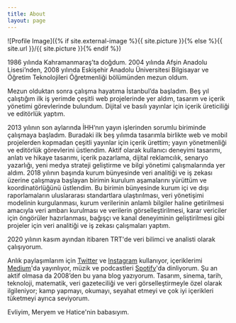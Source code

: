 ```yaml
---
title: About
layout: page
---
```

![Profile Image]({% if site.external-image %}{{ site.picture }}{% else %}{{ site.url }}/{{ site.picture }}{% endif %})

<p>1986 yılında Kahramanmaraş’ta doğdum. 2004 yılında Afşin Anadolu Lisesi’nden, 2008 yılında Eskişehir Anadolu Üniversitesi Bilgisayar ve Öğretim Teknolojileri Öğretmenliği bölümünden mezun oldum.</p>

<p>Mezun olduktan sonra çalışma hayatıma İstanbul’da başladım. Beş yıl çalıştığım ilk iş yerimde çeşitli web projelerinde yer aldım, tasarım ve içerik yönetimi görevlerinde bulundum. Dijital ve basılı yayınlar için içerik üreticiliği ve editörlük yaptım.</p>

<p>2013 yılının son aylarında İHH‘nın yayın işlerinden sorumlu biriminde çalışmaya başladım. Buradaki ilk beş yılımda tasarımla birlikte web ve mobil projelerden kopmadan çeşitli yayınlar için içerik ürettim; yayın yönetmenliği ve editörlük görevlerini üstlendim. Aktif olarak kullanıcı deneyimi tasarımı, anlatı ve hikaye tasarımı, içerik pazarlama, dijital reklamcılık, senaryo yazarlığı, yeni medya strateji geliştirme ve bilgi yönetimi çalışmalarında yer aldım. 2018 yılının başında kurum bünyesinde veri analitiği ve iş zekası üzerine çalışmaya başlayan birimin kurulum aşamalarını yürüttüm ve koordinatörlüğünü üstlendim. Bu birimin bünyesinde kurum içi ve dışı raporlamaların uluslararası standartlara ulaştırılması, veri yönetişimi modelinin kurgulanması, kurum verilerinin anlamlı bilgiler haline getirilmesi amacıyla veri ambarı kurulması ve verilerin görselleştirilmesi, karar vericiler için öngörüler hazırlanması, bağışçı ve kanal deneyiminin geliştirilmesi gibi projeler için veri analitiği ve iş zekası çalışmaları yaptım.</p>

<p>2020 yılının kasım ayından itibaren TRT'de veri bilimci ve analisti olarak çalışıyorum.</p>

<p>Anlık paylaşımlarım için <a href="https://twitter.com/bkrsln" target="_blank">Twitter</a> ve <a href="https://instagram.com/bkrsln" target="_blank">Instagram</a> kullanıyor, içeriklerimi <a href="https://medium.com/@bekirarslan" target="_blank">Medium</a>'da yayınlıyor, müzik ve podcastleri <a href="https://open.spotify.com/user/bkrsln" target="_blank">Spotify</a>'da dinliyorum. Şu an aktif olmasa da 2008’den bu yana blog yazıyorum. Tasarım, sinema, tarih, teknoloji, matematik, veri gazeteciliği ve veri görselleştirmeyle özel olarak ilgileniyor; kamp yapmayı, okumayı, seyahat etmeyi ve çok iyi içerikleri tüketmeyi ayrıca seviyorum.</p>

<p>Evliyim, Meryem ve Hatice'nin babasıyım.</p>